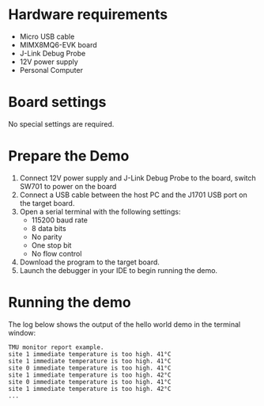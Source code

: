 Hardware requirements
=====================
- Micro USB cable
- MIMX8MQ6-EVK  board
- J-Link Debug Probe
- 12V power supply
- Personal Computer

Board settings
============
No special settings are required.



Prepare the Demo
===============
1.  Connect 12V power supply and J-Link Debug Probe to the board, switch SW701 to power on the board
2.  Connect a USB cable between the host PC and the J1701 USB port on the target board.
3.  Open a serial terminal with the following settings:
    - 115200 baud rate
    - 8 data bits
    - No parity
    - One stop bit
    - No flow control
4.  Download the program to the target board.
5.  Launch the debugger in your IDE to begin running the demo.

Running the demo
================
The log below shows the output of the hello world demo in the terminal window:
~~~~~~~~~~~~~~~~~~~~~~~~~~~~~~~~~~~
TMU monitor report example.
site 1 immediate temperature is too high. 41°C
site 1 immediate temperature is too high. 41°C
site 0 immediate temperature is too high. 41°C
site 1 immediate temperature is too high. 42°C
site 0 immediate temperature is too high. 41°C
site 1 immediate temperature is too high. 42°C
...
~~~~~~~~~~~~~~~~~~~~~~~~~~~~~~~~~~~
